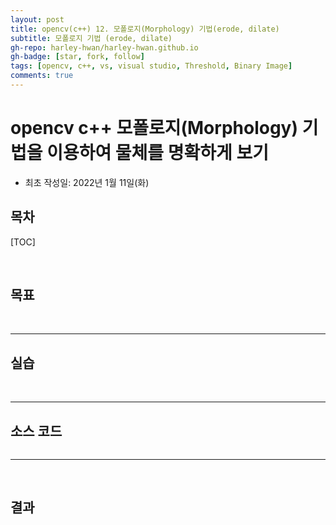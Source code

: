 ```yaml
---
layout: post
title: opencv(c++) 12. 모폴로지(Morphology) 기법(erode, dilate)
subtitle: 모폴로지 기법 (erode, dilate)
gh-repo: harley-hwan/harley-hwan.github.io
gh-badge: [star, fork, follow]
tags: [opencv, c++, vs, visual studio, Threshold, Binary Image]
comments: true
---
```


# opencv c++ 모폴로지(Morphology) 기법을 이용하여 물체를 명확하게 보기

- 최초 작성일: 2022년 1월 11일(화)

## 목차

[TOC]

<br/>

## 목표


<br/>

---

## 실습


<br/>

---

## 소스 코드

```c++

```

---

<br/>

## 결과

